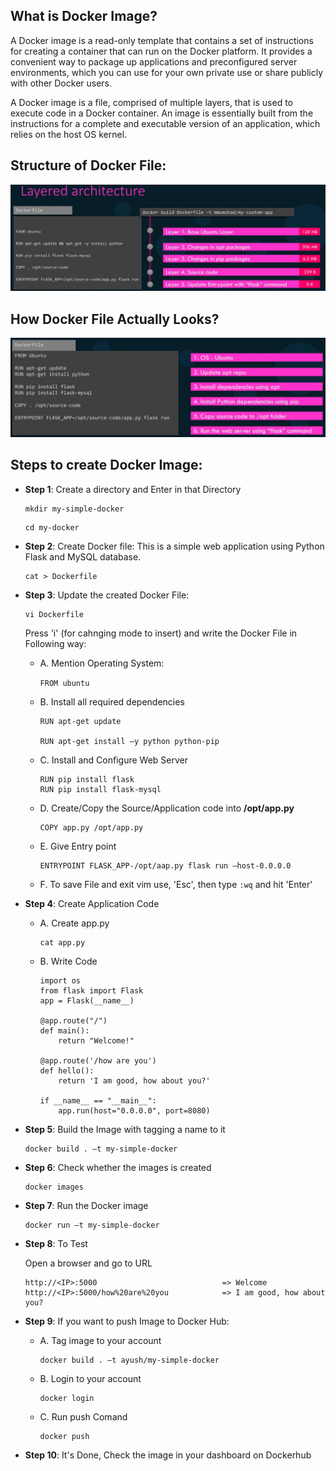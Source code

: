## What is Docker Image?

A Docker image is a read-only template that contains a set of instructions for creating a container that can run on the Docker platform. It provides a convenient way to package up applications and preconfigured server environments, which you can use for your own private use or share publicly with other Docker users.

A Docker image is a file, comprised of multiple layers, that is used to execute code in a Docker container. An image is essentially built from the instructions for a complete and executable version of an application, which relies on the host OS kernel.

## Structure of Docker File:

![Docker File Architecture](https://github.com/Ayushmanglani/Docker/blob/master/DockerImages/LayeredArchitecture.JPG)

## How Docker File Actually Looks?

![Docker File](https://github.com/Ayushmanglani/Docker/blob/master/DockerImages/dockerfile.JPG)

## Steps to create Docker Image:

 - <b>Step 1</b>: Create a directory and Enter in that Directory
    
    ```
    mkdir my-simple-docker
    ```
    
    ```
    cd my-docker
    ```

 - <b>Step 2</b>: Create Docker file:  This is a simple web application using Python Flask and MySQL database.
 
    ```
    cat > Dockerfile 
    ```     
 
 - <b>Step 3</b>: Update the created Docker File:     
   
    ```
    vi Dockerfile 
    ``` 
    
    Press 'i' (for cahnging mode to insert) and write the Docker File in Following way:
    
 
   - A.	Mention Operating System:
  
     ```FROM ubuntu ```

   - B.	Install all required dependencies
   
     ```
     RUN apt-get update
     
     RUN apt-get install –y python python-pip
     ```
   - C.	Install and Configure Web Server
     
     ```
     RUN pip install flask
     RUN pip install flask-mysql
     ```
     
   - D.	Create/Copy the Source/Application code into <b>/opt/app.py</b>
   
     ```
     COPY app.py /opt/app.py
     ```

   - E. Give Entry point
     ```
     ENTRYPOINT FLASK_APP-/opt/aap.py flask run –host-0.0.0.0
     ```
   - F. To save File and exit vim use, 'Esc', then type ```:wq``` and hit 'Enter'
   
   
 - <b>Step 4</b>: Create Application Code
 
   - A. Create app.py
     ```
     cat app.py 
     ```
    
   - B. Write Code   
     ```
     import os
     from flask import Flask
     app = Flask(__name__)

     @app.route("/")
     def main():
         return "Welcome!"

     @app.route('/how are you')
     def hello():
         return 'I am good, how about you?'

     if __name__ == "__main__":
         app.run(host="0.0.0.0", port=8080)     
     ```
     
 - <b>Step 5</b>:	Build the Image with tagging a name to it
 
     ```
     docker build . –t my-simple-docker
     ```
     
- <b>Step 6</b>:	Check whether the images is created

     ```
     docker images
     ```

- <b>Step 7</b>: Run the Docker image

     ```
     docker run –t my-simple-docker
     ```
     
- <b>Step 8</b>: To Test

  Open a browser and go to URL
     
  ```
  http://<IP>:5000                            => Welcome
  http://<IP>:5000/how%20are%20you            => I am good, how about you?   
  ```

- <b>Step 9</b>: If you want to push Image to Docker Hub:

   - A.	Tag image to your account  
     ```
     docker build . –t ayush/my-simple-docker 
     ```
     
   - B.	Login to your account   
     ```
     docker login
     ```
     
   - C.	Run push Comand
     ``` 
     docker push
     ```
     
- <b>Step 10</b>:	It's Done, Check the image in your dashboard on Dockerhub




   



